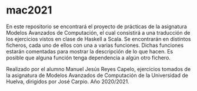 # mac2021
En este repositorio se encontrará el proyecto de prácticas de la asignatura Modelos Avanzados de Computación, el cual consistirá a una traducción de los ejercicios vistos en clase de Haskell a Scala. Se encontrarán en distintos ficheros, cada uno de ellos con una a varias funciones. Dichas funciones estarán comentadas para mostrar la descripción de lo que hacen. Es posible que alguna función tenga dependencia a algún otro fichero.

Realizado por el alumno Manuel Jesús Reyes Capelo, ejercicios tomados de la asignatura de Modelos Avanzados de Computación de la Universidad de Huelva, dirigidos por José Carpio. Año 2020/2021.
